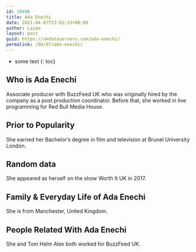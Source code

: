 ```yaml
---
id: 19496
title: Ada Enechi
date: 2021-04-07T23:02:23+00:00
author: Laima
layout: post
guid: https://ukdataservers.com/ada-enechi/
permalink: /04/07/ada-enechi/
---
```


* some text
{: toc}


## Who is Ada Enechi
                  
                  
                  
Associate producer with BuzzFeed UK who was originally hired by the company as a post production coordinator. Before that, she worked in live programming for Red Bull Media House.
                  
              
            
              
            
                
                
                
## Prior to Popularity
                  
                  
                  
She earned her Bachelor&#8217;s degree in film and television at Brunel University London.
                  
              
            
              
            
                
                
                
## Random data
                  
                  
                  
She appeared as herself on the show Worth It UK in 2017.
                  
              
            
              
            
                
                
                
## Family & Everyday Life of Ada Enechi
                  
                  
                  
She is from Manchester, United Kingdom.
                  
              
            
              
            
                
                
                
## People Related With Ada Enechi
                  
                  
                  
She and Tom Helm Alex both worked for BuzzFeed UK.
                  
              
            
              
            
                
              
            
              
              
            
            
              
            
          
          
          